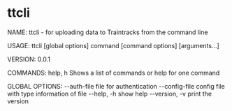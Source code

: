 # ttcli

NAME:
   ttcli - for uploading data to Traintracks from the command line

USAGE:
   ttcli [global options] command [command options] [arguments...]

VERSION:
   0.0.1

COMMANDS:
   help, h  Shows a list of commands or help for one command

GLOBAL OPTIONS:
   --auth-file      file for authentication
   --config-file    config file with type information of file
   --help, -h       show help
   --version, -v    print the version